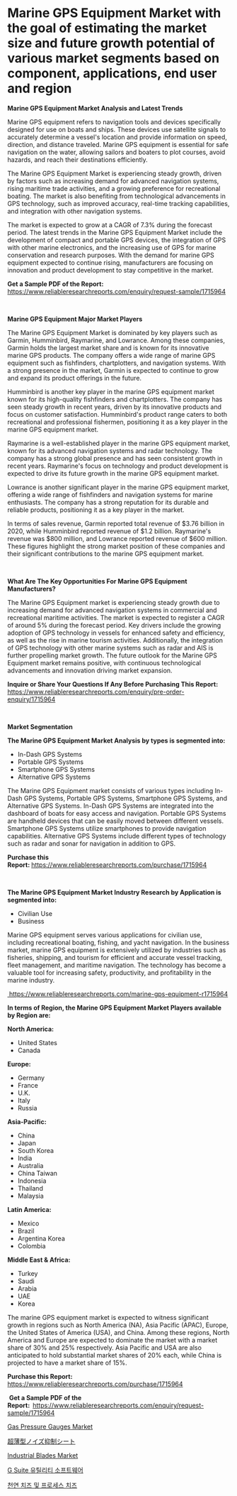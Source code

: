<p><h1>Marine GPS Equipment Market with the goal of estimating the market size and future growth potential of various market segments based on component, applications, end user and region</h1></p><p><strong>Marine GPS Equipment Market Analysis and Latest Trends</strong></p>
<p><p>Marine GPS equipment refers to navigation tools and devices specifically designed for use on boats and ships. These devices use satellite signals to accurately determine a vessel's location and provide information on speed, direction, and distance traveled. Marine GPS equipment is essential for safe navigation on the water, allowing sailors and boaters to plot courses, avoid hazards, and reach their destinations efficiently.</p><p>The Marine GPS Equipment Market is experiencing steady growth, driven by factors such as increasing demand for advanced navigation systems, rising maritime trade activities, and a growing preference for recreational boating. The market is also benefiting from technological advancements in GPS technology, such as improved accuracy, real-time tracking capabilities, and integration with other navigation systems.</p><p>The market is expected to grow at a CAGR of 7.3% during the forecast period. The latest trends in the Marine GPS Equipment Market include the development of compact and portable GPS devices, the integration of GPS with other marine electronics, and the increasing use of GPS for marine conservation and research purposes. With the demand for marine GPS equipment expected to continue rising, manufacturers are focusing on innovation and product development to stay competitive in the market.</p></p>
<p><strong>Get a Sample PDF of the Report:&nbsp;</strong> <a href="https://www.reliableresearchreports.com/enquiry/request-sample/1715964">https://www.reliableresearchreports.com/enquiry/request-sample/1715964</a></p>
<p>&nbsp;</p>
<p><strong>Marine GPS Equipment Major Market Players</strong></p>
<p><p>The Marine GPS Equipment Market is dominated by key players such as Garmin, Humminbird, Raymarine, and Lowrance. Among these companies, Garmin holds the largest market share and is known for its innovative marine GPS products. The company offers a wide range of marine GPS equipment such as fishfinders, chartplotters, and navigation systems. With a strong presence in the market, Garmin is expected to continue to grow and expand its product offerings in the future.</p><p>Humminbird is another key player in the marine GPS equipment market known for its high-quality fishfinders and chartplotters. The company has seen steady growth in recent years, driven by its innovative products and focus on customer satisfaction. Humminbird's product range caters to both recreational and professional fishermen, positioning it as a key player in the marine GPS equipment market.</p><p>Raymarine is a well-established player in the marine GPS equipment market, known for its advanced navigation systems and radar technology. The company has a strong global presence and has seen consistent growth in recent years. Raymarine's focus on technology and product development is expected to drive its future growth in the marine GPS equipment market.</p><p>Lowrance is another significant player in the marine GPS equipment market, offering a wide range of fishfinders and navigation systems for marine enthusiasts. The company has a strong reputation for its durable and reliable products, positioning it as a key player in the market.</p><p>In terms of sales revenue, Garmin reported total revenue of $3.76 billion in 2020, while Humminbird reported revenue of $1.2 billion. Raymarine's revenue was $800 million, and Lowrance reported revenue of $600 million. These figures highlight the strong market position of these companies and their significant contributions to the marine GPS equipment market.</p></p>
<p>&nbsp;</p>
<p><strong>What Are The Key Opportunities For Marine GPS Equipment Manufacturers?</strong></p>
<p><p>The Marine GPS Equipment market is experiencing steady growth due to increasing demand for advanced navigation systems in commercial and recreational maritime activities. The market is expected to register a CAGR of around 5% during the forecast period. Key drivers include the growing adoption of GPS technology in vessels for enhanced safety and efficiency, as well as the rise in marine tourism activities. Additionally, the integration of GPS technology with other marine systems such as radar and AIS is further propelling market growth. The future outlook for the Marine GPS Equipment market remains positive, with continuous technological advancements and innovation driving market expansion.</p></p>
<p><strong>Inquire or Share Your Questions If Any Before Purchasing This Report:</strong> <a href="https://www.reliableresearchreports.com/enquiry/pre-order-enquiry/1715964">https://www.reliableresearchreports.com/enquiry/pre-order-enquiry/1715964</a></p>
<p>&nbsp;</p>
<p><strong>Market Segmentation</strong></p>
<p><strong>The Marine GPS Equipment Market Analysis by types is segmented into:</strong></p>
<p><ul><li>In-Dash GPS Systems</li><li>Portable GPS Systems</li><li>Smartphone GPS Systems</li><li>Alternative GPS Systems</li></ul></p>
<p><p>The Marine GPS Equipment market consists of various types including In-Dash GPS Systems, Portable GPS Systems, Smartphone GPS Systems, and Alternative GPS Systems. In-Dash GPS Systems are integrated into the dashboard of boats for easy access and navigation. Portable GPS Systems are handheld devices that can be easily moved between different vessels. Smartphone GPS Systems utilize smartphones to provide navigation capabilities. Alternative GPS Systems include different types of technology such as radar and sonar for navigation in addition to GPS.</p></p>
<p><strong>Purchase this Report:&nbsp;</strong><a href="https://www.reliableresearchreports.com/purchase/1715964">https://www.reliableresearchreports.com/purchase/1715964</a></p>
<p>&nbsp;</p>
<p><strong>The Marine GPS Equipment Market Industry Research by Application is segmented into:</strong></p>
<p><ul><li>Civilian Use</li><li>Business</li></ul></p>
<p><p>Marine GPS equipment serves various applications for civilian use, including recreational boating, fishing, and yacht navigation. In the business market, marine GPS equipment is extensively utilized by industries such as fisheries, shipping, and tourism for efficient and accurate vessel tracking, fleet management, and maritime navigation. The technology has become a valuable tool for increasing safety, productivity, and profitability in the marine industry.</p></p>
<p><a href="https://www.reliableresearchreports.com/marine-gps-equipment-r1715964">&nbsp;https://www.reliableresearchreports.com/marine-gps-equipment-r1715964</a></p>
<p><strong>In terms of Region, the Marine GPS Equipment Market Players available by Region are:</strong></p>
<p>
    <p> <strong> North America: </strong>
        <ul>
            <li>United States</li>
            <li>Canada</li>
        </ul>
        </p> 
    <p> <strong> Europe: </strong>
        <ul>
            <li>Germany</li>
            <li>France</li>
            <li>U.K.</li>
            <li>Italy</li>
            <li>Russia</li>
        </ul>
        </p> 
    <p> <strong> Asia-Pacific: </strong>
        <ul>
            <li>China</li>
            <li>Japan</li>
            <li>South Korea</li>
            <li>India</li>
            <li>Australia</li>
            <li>China Taiwan</li>
            <li>Indonesia</li>
            <li>Thailand</li>
            <li>Malaysia</li>
        </ul>
        </p> 
    <p> <strong> Latin America: </strong>
        <ul>
            <li>Mexico</li>
            <li>Brazil</li>
            <li>Argentina Korea</li>
            <li>Colombia</li>
        </ul>
        </p> 
    <p> <strong> Middle East & Africa: </strong>
        <ul>
            <li>Turkey</li>
            <li>Saudi</li>
            <li>Arabia</li>
            <li>UAE</li>
            <li>Korea</li>
        </ul>
    </p>
    </p>
<p><p>The marine GPS equipment market is expected to witness significant growth in regions such as North America (NA), Asia Pacific (APAC), Europe, the United States of America (USA), and China. Among these regions, North America and Europe are expected to dominate the market with a market share of 30% and 25% respectively. Asia Pacific and USA are also anticipated to hold substantial market shares of 20% each, while China is projected to have a market share of 15%.</p></p>
<p><strong>Purchase this Report: </strong><a href="https://www.reliableresearchreports.com/purchase/1715964">https://www.reliableresearchreports.com/purchase/1715964</a></p>
<p>&nbsp;<strong>Get a Sample PDF of the Report:&nbsp;&nbsp;</strong><a href="https://www.reliableresearchreports.com/enquiry/request-sample/1715964">https://www.reliableresearchreports.com/enquiry/request-sample/1715964</a></p>
<p><strong></strong></p>
<p><p><a href="https://github.com/jodemen/Market-Research-Report-List-3/blob/main/gas-pressure-gauges-market.md">Gas Pressure Gauges Market</a></p><p><a href="https://github.com/ReyesKohler20231/Market-Research-Report-List-2/blob/main/4717822157976.md">超薄型ノイズ抑制シート</a></p><p><a href="https://github.com/RyleeBauch2023/Market-Research-Report-List-1/blob/main/industrial-blades-market.md">Industrial Blades Market</a></p><p><a href="https://github.com/RonSpencer61/Market-Research-Report-List-1/blob/main/9851088169466.md">G Suite 유틸리티 소프트웨어</a></p><p><a href="https://github.com/CarmellaLang1/Market-Research-Report-List-1/blob/main/8266023169467.md">천연 치즈 및 프로세스 치즈</a></p></p>